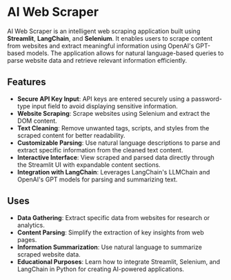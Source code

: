 # AI Web Scraper

AI Web Scraper is an intelligent web scraping application built using **Streamlit**, **LangChain**, and **Selenium**. It enables users to scrape content from websites and extract meaningful information using OpenAI's GPT-based models. The application allows for natural language-based queries to parse website data and retrieve relevant information efficiently.

## Features

- **Secure API Key Input**: API keys are entered securely using a password-type input field to avoid displaying sensitive information.
- **Website Scraping**: Scrape websites using Selenium and extract the DOM content.
- **Text Cleaning**: Remove unwanted tags, scripts, and styles from the scraped content for better readability.
- **Customizable Parsing**: Use natural language descriptions to parse and extract specific information from the cleaned text content.
- **Interactive Interface**: View scraped and parsed data directly through the Streamlit UI with expandable content sections.
- **Integration with LangChain**: Leverages LangChain's LLMChain and OpenAI's GPT models for parsing and summarizing text.

## Uses

- **Data Gathering**: Extract specific data from websites for research or analytics.
- **Content Parsing**: Simplify the extraction of key insights from web pages.
- **Information Summarization**: Use natural language to summarize scraped website data.
- **Educational Purposes**: Learn how to integrate Streamlit, Selenium, and LangChain in Python for creating AI-powered applications.


